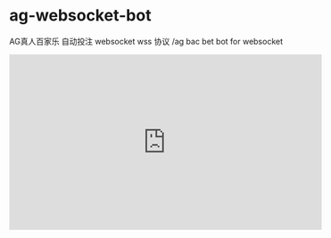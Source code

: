 # ag-websocket-bot
AG真人百家乐 自动投注 websocket wss 协议 /ag bac bet bot for websocket
<iframe width="560" height="315" src="https://www.youtube.com/embed/8YCgOn8n2Hg?si=0utxPvRV8oltCcn2" title="YouTube video player" frameborder="0" allow="accelerometer; autoplay; clipboard-write; encrypted-media; gyroscope; picture-in-picture; web-share" referrerpolicy="strict-origin-when-cross-origin" allowfullscreen></iframe>
